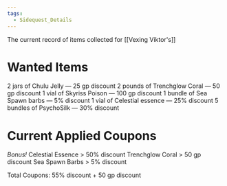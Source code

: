 ```yaml
---
tags:
  - Sidequest_Details
---
```

The current record of items collected for [[Vexing Viktor's]]
# Wanted Items
2 jars of Chulu Jelly — 25 gp discount
2 pounds of Trenchglow Coral — 50 gp discount
1 vial of Skyriss Poison — 100 gp discount
1 bundle of Sea Spawn barbs — 5% discount
1 vial of Celestial essence — 25% discount
5 bundles of PsychoSilk — 30% discount
# Current Applied Coupons
_Bonus!_ Celestial Essence > 50% discount 
Trenchglow Coral > 50 gp discount 
Sea Spawn Barbs > 5% discount 

Total Coupons: 55% discount + 50 gp discount